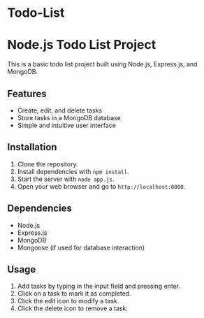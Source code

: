 # Todo-List
# Node.js Todo List Project

This is a basic todo list project built using Node.js, Express.js, and MongoDB.

## Features

- Create, edit, and delete tasks
- Store tasks in a MongoDB database
- Simple and intuitive user interface

## Installation

1. Clone the repository.
2. Install dependencies with `npm install`.
3. Start the server with `node app.js`.
4. Open your web browser and go to `http://localhost:8000`.

## Dependencies

- Node.js
- Express.js
- MongoDB
- Mongoose (if used for database interaction)

## Usage

1. Add tasks by typing in the input field and pressing enter.
2. Click on a task to mark it as completed.
3. Click the edit icon to modify a task.
4. Click the delete icon to remove a task.
